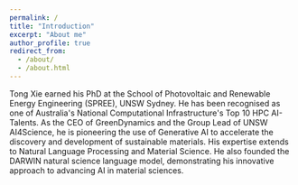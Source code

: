 ```yaml
---
permalink: /
title: "Introduction"
excerpt: "About me"
author_profile: true
redirect_from: 
  - /about/
  - /about.html
---
```

Tong Xie earned his PhD at the School of Photovoltaic and Renewable Energy Engineering (SPREE), UNSW Sydney. He has been recognised as one of Australia's National Computational Infrastructure's Top 10 HPC AI-Talents. As the CEO of GreenDynamics and the Group Lead of UNSW AI4Science, he is pioneering the use of Generative AI to accelerate the discovery and development of sustainable materials. His expertise extends to Natural Language Processing and Material Science. He also founded the DARWIN natural science language model, demonstrating his innovative approach to advancing AI in material sciences.
